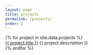 ```yaml
---
layout: page
title: projects
permalink: /projects/
order: 2
---
```


<div id="body">
  <div id="main">
  	<div id="pull-right" style="padding-bottom: 50px;">
	  {% for project in site.data.projects %}
	    <div class="project">
	      <a href="{{ project.link }}">{{ project.title }}</a> {{ project.description }}
	    </div>
	  {% endfor %}
	</div>
  </div>
</div>